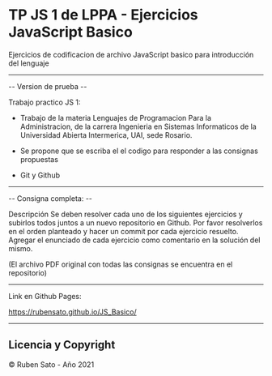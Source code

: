 # TP JS 1 de LPPA - Ejercicios JavaScript Basico

Ejercicios de codificacion de archivo JavaScript basico para introducción del lenguaje

---
-- Version de prueba --

Trabajo practico JS 1:

- Trabajo de la materia Lenguajes de Programacion Para la Administracion, de la carrera Ingenieria en Sistemas Informaticos de la Universidad Abierta Intermerica, UAI, sede Rosario.

- Se propone que se escriba el el codigo para responder a las consignas propuestas

- Git y Github

---
-- Consigna completa: --

Descripción
Se deben resolver cada uno de los siguientes ejercicios y subirlos todos juntos a un nuevo repositorio en Github.
Por favor resolverlos en el orden planteado y hacer un commit por cada ejercicio resuelto.
Agregar el enunciado de cada ejercicio como comentario en la solución del mismo.

(El archivo PDF original con todas las consignas se encuentra en el repositorio)

---

Link en Github Pages:

https://rubensato.github.io/JS_Basico/

---

## Licencia y Copyright

© Ruben Sato - Año 2021

